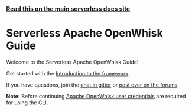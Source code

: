 <!--
title: Serverless - Apache OpenWhisk
menuText: Guide
layout: Doc
-->

<!-- DOCS-SITE-LINK:START automatically generated  -->

### [Read this on the main serverless docs site](https://www.serverless.com/framework/docs/providers/openwhisk/guide/)

<!-- DOCS-SITE-LINK:END -->

# Serverless Apache OpenWhisk Guide

Welcome to the Serverless Apache OpenWhisk Guide!

Get started with the [Introduction to the framework](./intro.md)

If you have questions, join the [chat in gitter](https://gitter.im/serverless/serverless) or [post over on the forums](http://forum.serverless.com/)

**Note:** Before continuing [Apache OpenWhisk user credentials](./credentials.md) are required for using the CLI.
